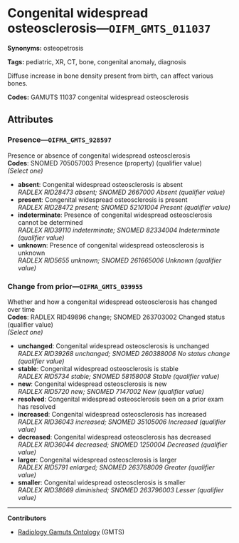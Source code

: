 # Congenital widespread osteosclerosis—`OIFM_GMTS_011037`

**Synonyms:** osteopetrosis

**Tags:** pediatric, XR, CT, bone, congenital anomaly, diagnosis

Diffuse increase in bone density present from birth, can affect various bones.

**Codes:** GAMUTS 11037 congenital widespread osteosclerosis

## Attributes

### Presence—`OIFMA_GMTS_928597`

Presence or absence of congenital widespread osteosclerosis  
**Codes**: SNOMED 705057003 Presence (property) (qualifier value)  
*(Select one)*

- **absent**: Congenital widespread osteosclerosis is absent  
_RADLEX RID28473 absent; SNOMED 2667000 Absent (qualifier value)_
- **present**: Congenital widespread osteosclerosis is present  
_RADLEX RID28472 present; SNOMED 52101004 Present (qualifier value)_
- **indeterminate**: Presence of congenital widespread osteosclerosis cannot be determined  
_RADLEX RID39110 indeterminate; SNOMED 82334004 Indeterminate (qualifier value)_
- **unknown**: Presence of congenital widespread osteosclerosis is unknown  
_RADLEX RID5655 unknown; SNOMED 261665006 Unknown (qualifier value)_

### Change from prior—`OIFMA_GMTS_039955`

Whether and how a congenital widespread osteosclerosis has changed over time  
**Codes**: RADLEX RID49896 change; SNOMED 263703002 Changed status (qualifier value)  
*(Select one)*

- **unchanged**: Congenital widespread osteosclerosis is unchanged  
_RADLEX RID39268 unchanged; SNOMED 260388006 No status change (qualifier value)_
- **stable**: Congenital widespread osteosclerosis is stable  
_RADLEX RID5734 stable; SNOMED 58158008 Stable (qualifier value)_
- **new**: Congenital widespread osteosclerosis is new  
_RADLEX RID5720 new; SNOMED 7147002 New (qualifier value)_
- **resolved**: Congenital widespread osteosclerosis seen on a prior exam has resolved  
- **increased**: Congenital widespread osteosclerosis has increased  
_RADLEX RID36043 increased; SNOMED 35105006 Increased (qualifier value)_
- **decreased**: Congenital widespread osteosclerosis has decreased  
_RADLEX RID36044 decreased; SNOMED 1250004 Decreased (qualifier value)_
- **larger**: Congenital widespread osteosclerosis is larger  
_RADLEX RID5791 enlarged; SNOMED 263768009 Greater (qualifier value)_
- **smaller**: Congenital widespread osteosclerosis is smaller  
_RADLEX RID38669 diminished; SNOMED 263796003 Lesser (qualifier value)_

---

**Contributors**

- [Radiology Gamuts Ontology](https://gamuts.net/) (GMTS)